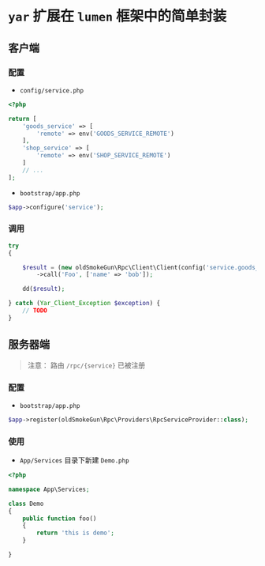 # `yar` 扩展在 `lumen` 框架中的简单封装

## 客户端

### 配置

- `config/service.php`

```php
<?php

return [
    'goods_service' => [
        'remote' => env('GOODS_SERVICE_REMOTE')
    ],
    'shop_service' => [
        'remote' => env('SHOP_SERVICE_REMOTE')
    ]
    // ...
];
```

- `bootstrap/app.php`

```php
$app->configure('service');
```

### 调用

```php
try 
{

    $result = (new oldSmokeGun\Rpc\Client\Client(config('service.goods_service.remote'), 'Demo'))
        ->call('Foo', ['name' => 'bob']);

    dd($result);

} catch (Yar_Client_Exception $exception) {
    // TODO
}
```

## 服务器端

> 注意： 路由 `/rpc/{service}` 已被注册

### 配置

- `bootstrap/app.php`

```php
$app->register(oldSmokeGun\Rpc\Providers\RpcServiceProvider::class);
```

### 使用

- `App/Services` 目录下新建 `Demo.php`

```php
<?php

namespace App\Services;

class Demo
{
    public function foo()
    {
        return 'this is demo';
    }

}
```
